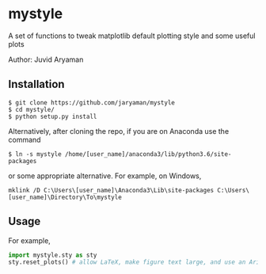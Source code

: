 # mystyle

A set of functions to tweak matplotlib default plotting style and some useful plots

Author: Juvid Aryaman

## Installation

```
$ git clone https://github.com/jaryaman/mystyle
$ cd mystyle/
$ python setup.py install
```

Alternatively, after cloning the repo, if you are on Anaconda use the command
```
$ ln -s mystyle /home/[user_name]/anaconda3/lib/python3.6/site-packages
```
or some appropriate alternative. For example, on Windows,
```
mklink /D C:\Users\[user_name]\Anaconda3\Lib\site-packages C:\Users\[user_name]\Directory\To\mystyle
```

## Usage

For example,

```python
import mystyle.sty as sty
sty.reset_plots() # allow LaTeX, make figure text large, and use an Arial font
```
